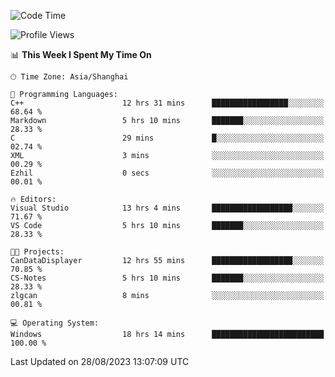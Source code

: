 <!--START_SECTION:waka-->
![Code Time](http://img.shields.io/badge/Code%20Time-1%2C199%20hrs%2055%20mins-blue)

![Profile Views](http://img.shields.io/badge/Profile%20Views-0-blue)

📊 **This Week I Spent My Time On** 

```text
🕑︎ Time Zone: Asia/Shanghai

💬 Programming Languages: 
C++                      12 hrs 31 mins      █████████████████░░░░░░░░   68.64 % 
Markdown                 5 hrs 10 mins       ███████░░░░░░░░░░░░░░░░░░   28.33 % 
C                        29 mins             █░░░░░░░░░░░░░░░░░░░░░░░░   02.74 % 
XML                      3 mins              ░░░░░░░░░░░░░░░░░░░░░░░░░   00.29 % 
Ezhil                    0 secs              ░░░░░░░░░░░░░░░░░░░░░░░░░   00.01 % 

🔥 Editors: 
Visual Studio            13 hrs 4 mins       ██████████████████░░░░░░░   71.67 % 
VS Code                  5 hrs 10 mins       ███████░░░░░░░░░░░░░░░░░░   28.33 % 

🐱‍💻 Projects: 
CanDataDisplayer         12 hrs 55 mins      ██████████████████░░░░░░░   70.85 % 
CS-Notes                 5 hrs 10 mins       ███████░░░░░░░░░░░░░░░░░░   28.33 % 
zlgcan                   8 mins              ░░░░░░░░░░░░░░░░░░░░░░░░░   00.81 % 

💻 Operating System: 
Windows                  18 hrs 14 mins      █████████████████████████   100.00 % 
```


 Last Updated on 28/08/2023 13:07:09 UTC
<!--END_SECTION:waka-->